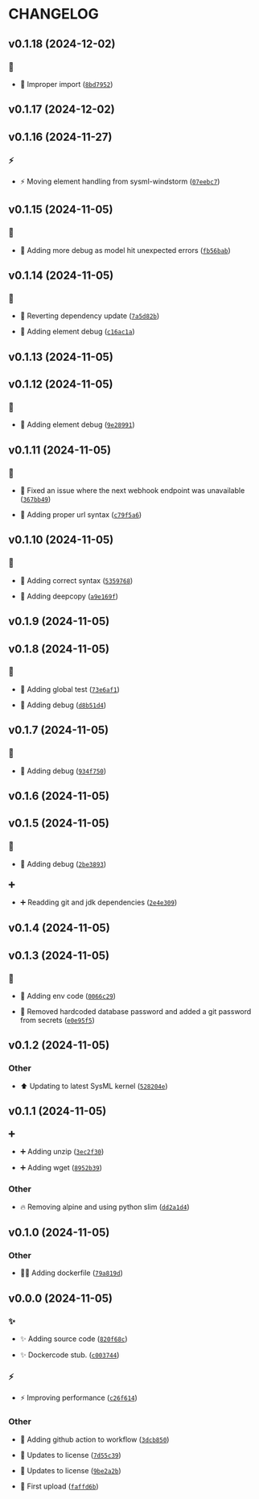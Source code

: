 # CHANGELOG

## v0.1.18 (2024-12-02)

### :bug:

* :bug: Improper import ([`8bd7952`](https://github.com/Westfall-io/windspear/commit/8bd7952db6aa012aae5e8c44110ec42d057ef97c))

## v0.1.17 (2024-12-02)

## v0.1.16 (2024-11-27)

### :zap:

* :zap: Moving element handling from sysml-windstorm ([`07eebc7`](https://github.com/Westfall-io/windspear/commit/07eebc7fe024aa1c782896c252299e32ceaf0386))

## v0.1.15 (2024-11-05)

### :bug:

* :bug: Adding more debug as model hit unexpected errors ([`fb56bab`](https://github.com/Westfall-io/windspear/commit/fb56bab65fa2f69b73c77df485488b8c71f74a6e))

## v0.1.14 (2024-11-05)

### :bug:

* :bug: Reverting dependency update ([`7a5d82b`](https://github.com/Westfall-io/windspear/commit/7a5d82b71b5f1c03a77efa12175753bf72e26fed))

* :bug: Adding element debug ([`c16ac1a`](https://github.com/Westfall-io/windspear/commit/c16ac1a7499eac781066b62f97b386660229b055))

## v0.1.13 (2024-11-05)

## v0.1.12 (2024-11-05)

### :bug:

* :bug: Adding element debug ([`9e28991`](https://github.com/Westfall-io/windspear/commit/9e28991a48583597f15cdcaaecce872a7e15a056))

## v0.1.11 (2024-11-05)

### :bug:

* :bug: Fixed an issue where the next webhook endpoint was unavailable ([`367bb49`](https://github.com/Westfall-io/windspear/commit/367bb495d02c69177dbdd91cd72cba9f15249870))

* :bug: Adding proper url syntax ([`c79f5a6`](https://github.com/Westfall-io/windspear/commit/c79f5a62d848f317918022966aac2a911f62c0f7))

## v0.1.10 (2024-11-05)

### :bug:

* :bug: Adding correct syntax ([`5359768`](https://github.com/Westfall-io/windspear/commit/53597682bd15cd7cbaed2a875c7191ddfdfdc7b3))

* :bug: Adding deepcopy ([`a9e169f`](https://github.com/Westfall-io/windspear/commit/a9e169fd547a09e27279a9e94498861f31c32cb1))

## v0.1.9 (2024-11-05)

## v0.1.8 (2024-11-05)

### :bug:

* :bug: Adding global test ([`73e6af1`](https://github.com/Westfall-io/windspear/commit/73e6af19ba3861100c59b33aa725db9c9fa8159b))

* :bug: Adding debug ([`d8b51d4`](https://github.com/Westfall-io/windspear/commit/d8b51d4ab3c638d8e5395a60edba8a0a964e63f0))

## v0.1.7 (2024-11-05)

### :bug:

* :bug: Adding debug ([`934f750`](https://github.com/Westfall-io/windspear/commit/934f750b3f9834bebcefc9b1707acaee4fe66bcd))

## v0.1.6 (2024-11-05)

## v0.1.5 (2024-11-05)

### :bug:

* :bug: Adding debug ([`2be3893`](https://github.com/Westfall-io/windspear/commit/2be3893f6c1870ceefe7a2ca135515abe357f3ad))

### :heavy_plus_sign:

* :heavy_plus_sign: Readding git and jdk dependencies ([`2e4e309`](https://github.com/Westfall-io/windspear/commit/2e4e3094f3110e54c441250975ac53de1cf8b1b9))

## v0.1.4 (2024-11-05)

## v0.1.3 (2024-11-05)

### :bug:

* :bug: Adding env code ([`0066c29`](https://github.com/Westfall-io/windspear/commit/0066c294bf0a96ebc54073b7378d45d6368d90d1))

* :bug: Removed hardcoded database password and added a git password from secrets ([`e0e95f5`](https://github.com/Westfall-io/windspear/commit/e0e95f5fe6eaccade0315fb3b1d8825ca1deaa97))

## v0.1.2 (2024-11-05)

### Other

* :arrow_up: Updating to latest SysML kernel ([`528204e`](https://github.com/Westfall-io/windspear/commit/528204ed1f1eedae45d6047f6432e2bbdf45fb7e))

## v0.1.1 (2024-11-05)

### :heavy_plus_sign:

* :heavy_plus_sign: Adding unzip ([`3ec2f30`](https://github.com/Westfall-io/windspear/commit/3ec2f300463a3766c8f11191ff09a470284edf36))

* :heavy_plus_sign: Adding wget ([`8952b39`](https://github.com/Westfall-io/windspear/commit/8952b39f3967a294e9f8df70b4badc230b7ab98d))

### Other

* :fire: Removing alpine and using python slim ([`dd2a1d4`](https://github.com/Westfall-io/windspear/commit/dd2a1d4122b2c931e2b507964b17d1d8c8c8736b))

## v0.1.0 (2024-11-05)

### Other

* :technologist: Adding dockerfile ([`79a819d`](https://github.com/Westfall-io/windspear/commit/79a819d4daebdf73f5329b23189772d1e32fafe3))

## v0.0.0 (2024-11-05)

### :sparkles:

* :sparkles: Adding source code ([`820f68c`](https://github.com/Westfall-io/windspear/commit/820f68c47e70e8f93537dc7d68bdb3263139c273))

* :sparkles: Dockercode stub. ([`c003744`](https://github.com/Westfall-io/windspear/commit/c0037446e38e5a39346e7aa19b84b7d77cee22a1))

### :zap:

* :zap: Improving performance ([`c26f614`](https://github.com/Westfall-io/windspear/commit/c26f61499217c5c0d315b157ba90aabbea7999dd))

### Other

* :green_heart: Adding github action to workflow ([`3dcb850`](https://github.com/Westfall-io/windspear/commit/3dcb850d34d3fcf67f40a79ff0b339a425e278a8))

* :page_facing_up: Updates to license ([`7d55c39`](https://github.com/Westfall-io/windspear/commit/7d55c394f54c0f608bcf8502a255cc14945f780b))

* :page_facing_up: Updates to license ([`9be2a2b`](https://github.com/Westfall-io/windspear/commit/9be2a2b418cb7eb6a64349fca38ffec6a8cb9ba5))

* :tada: First upload ([`faffd6b`](https://github.com/Westfall-io/windspear/commit/faffd6b4799ff409ea2002970e329eecfffaad80))
